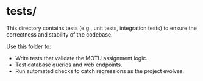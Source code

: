 # tests/

This directory contains tests (e.g., unit tests, integration tests) to ensure the correctness and stability of the codebase.

Use this folder to:
- Write tests that validate the MOTU assignment logic.
- Test database queries and web endpoints.
- Run automated checks to catch regressions as the project evolves.